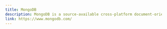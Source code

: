 ```yaml
---
title: MongoDB
description: MongoDB is a source-available cross-platform document-oriented NoSQL database program where it uses JSON-like documents with optional schemas.
link: https://www.mongodb.com/
---
```

